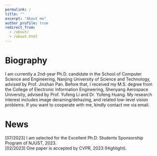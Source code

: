 ```yaml
---
permalink: /
title: ""
excerpt: "About me"
author_profile: true
redirect_from: 
  - /about/
  - /about.html
---
```


Biography
======
I am currently a 2nd-year Ph.D. candidate in the School of Computer Science and Engineering, Nanjing University of Science and Technology, advised by Prof. Jinshan Pan. Before that, I received my M.S. degree from the College of Electronic Information Engineering, Shenyang Aerospace University, advised by Prof. Yufeng Li and Dr. Yufeng Huang. My research interest includes image deraining/dehazing, and related low-level vision problems. If you want to cooperate with me, kindly contact me via email.

News 
====== 
[07/2023] I am selected for the Excellent Ph.D. Students Sponsorship Program of NJUST, 2023. <br>
[02/2023] One paper is accepted by CVPR, 2023 (Highlight). <br>